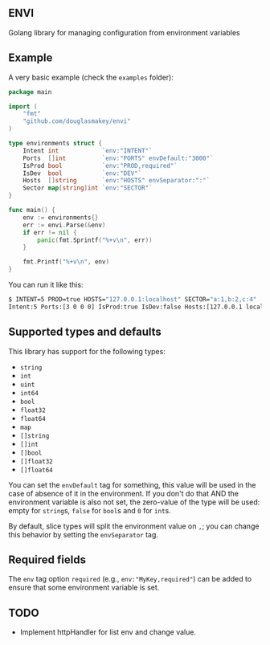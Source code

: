 ## ENVI
Golang library for managing configuration from environment variables

## Example

A very basic example (check the `examples` folder):

```go
package main

import (
	"fmt"
	"github.com/douglasmakey/envi"
)

type environments struct {
	Intent int            `env:"INTENT"`
	Ports  []int          `env:"PORTS" envDefault:"3000"`
	IsProd bool           `env:"PROD,required"`
	IsDev  bool           `env:"DEV"`
	Hosts  []string       `env:"HOSTS" envSeparator:":"`
	Sector map[string]int `env:"SECTOR"`
}

func main() {
	env := environments{}
	err := envi.Parse(&env)
	if err != nil {
		panic(fmt.Sprintf("%+v\n", err))
	}

	fmt.Printf("%+v\n", env)
}
```

You can run it like this:

```sh
$ INTENT=5 PROD=true HOSTS="127.0.0.1:localhost" SECTOR="a:1,b:2,c:4"  go run examples/examples.go
Intent:5 Ports:[3 0 0 0] IsProd:true IsDev:false Hosts:[127.0.0.1 localhost] Sector:map[a:1 b:2 c:4]}
```

## Supported types and defaults

This library has support for the following types:

* `string`
* `int`
* `uint`
* `int64`
* `bool`
* `float32`
* `float64`
* `map`
* `[]string`
* `[]int`
* `[]bool`
* `[]float32`
* `[]float64`


You can set the `envDefault` tag for something, this value will be used in the
case of absence of it in the environment. If you don't do that AND the
environment variable is also not set, the zero-value
of the type will be used: empty for `string`s, `false` for `bool`s
and `0` for `int`s.

By default, slice types will split the environment value on `,`; you can change this behavior by setting the `envSeparator` tag.

## Required fields

The `env` tag option `required` (e.g., `env:"MyKey,required"`) can be added
to ensure that some environment variable is set.

## TODO
- Implement httpHandler for list env and change value.
